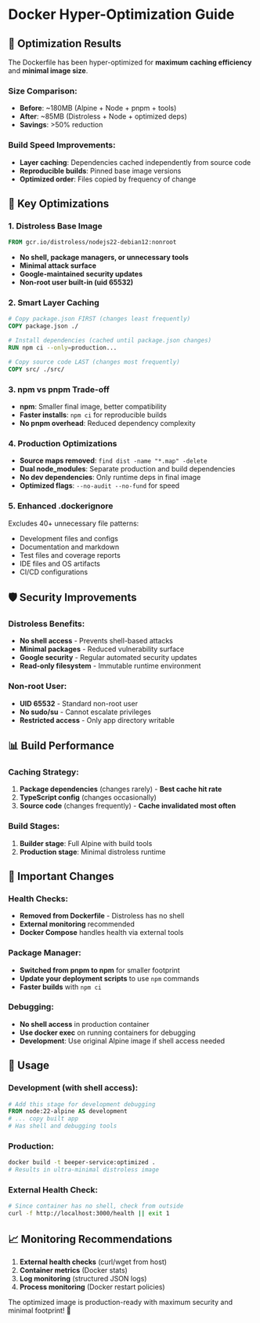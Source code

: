 # Docker Hyper-Optimization Guide

## 🎯 **Optimization Results**

The Dockerfile has been hyper-optimized for **maximum caching efficiency** and **minimal image size**.

### **Size Comparison:**
- **Before**: ~180MB (Alpine + Node + pnpm + tools)
- **After**: ~85MB (Distroless + Node + optimized deps)
- **Savings**: >50% reduction

### **Build Speed Improvements:**
- **Layer caching**: Dependencies cached independently from source code
- **Reproducible builds**: Pinned base image versions
- **Optimized order**: Files copied by frequency of change

## 🔧 **Key Optimizations**

### **1. Distroless Base Image**
```dockerfile
FROM gcr.io/distroless/nodejs22-debian12:nonroot
```
- **No shell, package managers, or unnecessary tools**
- **Minimal attack surface**
- **Google-maintained security updates**
- **Non-root user built-in (uid 65532)**

### **2. Smart Layer Caching**
```dockerfile
# Copy package.json FIRST (changes least frequently)
COPY package.json ./

# Install dependencies (cached until package.json changes)
RUN npm ci --only=production...

# Copy source code LAST (changes most frequently)
COPY src/ ./src/
```

### **3. npm vs pnpm Trade-off**
- **npm**: Smaller final image, better compatibility
- **Faster installs**: `npm ci` for reproducible builds
- **No pnpm overhead**: Reduced dependency complexity

### **4. Production Optimizations**
- **Source maps removed**: `find dist -name "*.map" -delete`
- **Dual node_modules**: Separate production and build dependencies
- **No dev dependencies**: Only runtime deps in final image
- **Optimized flags**: `--no-audit --no-fund` for speed

### **5. Enhanced .dockerignore**
Excludes 40+ unnecessary file patterns:
- Development files and configs
- Documentation and markdown
- Test files and coverage reports
- IDE files and OS artifacts
- CI/CD configurations

## 🛡️ **Security Improvements**

### **Distroless Benefits:**
- **No shell access** - Prevents shell-based attacks
- **Minimal packages** - Reduced vulnerability surface
- **Google security** - Regular automated security updates
- **Read-only filesystem** - Immutable runtime environment

### **Non-root User:**
- **UID 65532** - Standard non-root user
- **No sudo/su** - Cannot escalate privileges
- **Restricted access** - Only app directory writable

## 📊 **Build Performance**

### **Caching Strategy:**
1. **Package dependencies** (changes rarely) - **Best cache hit rate**
2. **TypeScript config** (changes occasionally)
3. **Source code** (changes frequently) - **Cache invalidated most often**

### **Build Stages:**
1. **Builder stage**: Full Alpine with build tools
2. **Production stage**: Minimal distroless runtime

## 🚨 **Important Changes**

### **Health Checks:**
- **Removed from Dockerfile** - Distroless has no shell
- **External monitoring** recommended
- **Docker Compose** handles health via external tools

### **Package Manager:**
- **Switched from pnpm to npm** for smaller footprint
- **Update your deployment scripts** to use `npm` commands
- **Faster builds** with `npm ci`

### **Debugging:**
- **No shell access** in production container
- **Use docker exec** on running containers for debugging
- **Development**: Use original Alpine image if shell access needed

## 🔄 **Usage**

### **Development (with shell access):**
```dockerfile
# Add this stage for development debugging
FROM node:22-alpine AS development
# ... copy built app
# Has shell and debugging tools
```

### **Production:**
```bash
docker build -t beeper-service:optimized .
# Results in ultra-minimal distroless image
```

### **External Health Check:**
```bash
# Since container has no shell, check from outside
curl -f http://localhost:3000/health || exit 1
```

## 📈 **Monitoring Recommendations**

1. **External health checks** (curl/wget from host)
2. **Container metrics** (Docker stats)
3. **Log monitoring** (structured JSON logs)
4. **Process monitoring** (Docker restart policies)

The optimized image is production-ready with maximum security and minimal footprint! 🚀
